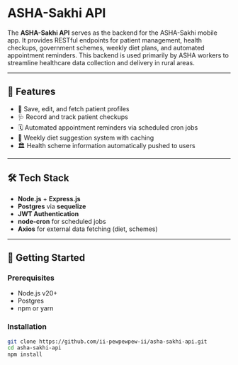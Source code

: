 # ASHA-Sakhi API

The **ASHA-Sakhi API** serves as the backend for the ASHA-Sakhi mobile app. It provides RESTful endpoints for patient management, health checkups, government schemes, weekly diet plans, and automated appointment reminders. This backend is used primarily by ASHA workers to streamline healthcare data collection and delivery in rural areas.

---

## 🔧 Features

- 🧍 Save, edit, and fetch patient profiles
- 🩺 Record and track patient checkups
- 🗓️ Automated appointment reminders via scheduled cron jobs
- 🥗 Weekly diet suggestion system with caching
- 🏛️ Health scheme information automatically pushed to users

---

## 🛠️ Tech Stack

- **Node.js** + **Express.js**
- **Postgres** via **sequelize**
- **JWT Authentication**
- **node-cron** for scheduled jobs
- **Axios** for external data fetching (diet, schemes)

---

## 🚀 Getting Started

### Prerequisites

- Node.js v20+
- Postgres
- npm or yarn

### Installation

```bash
git clone https://github.com/ii-pewpewpew-ii/asha-sakhi-api.git
cd asha-sakhi-api
npm install
